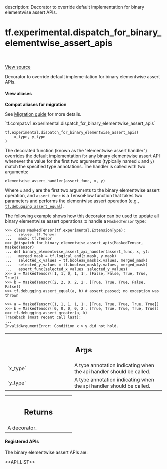 description: Decorator to override default implementation for binary elementwise assert APIs.

<div itemscope itemtype="http://developers.google.com/ReferenceObject">
<meta itemprop="name" content="tf.experimental.dispatch_for_binary_elementwise_assert_apis" />
<meta itemprop="path" content="Stable" />
</div>

# tf.experimental.dispatch_for_binary_elementwise_assert_apis

<!-- Insert buttons and diff -->

<table class="tfo-notebook-buttons tfo-api nocontent" align="left">

</table>

<a target="_blank" class="external" href="/code/stable/tensorflow/python/util/dispatch.py">View source</a>



Decorator to override default implementation for binary elementwise assert APIs.


<section class="expandable">
  <h4 class="showalways">View aliases</h4>
  <p>
<b>Compat aliases for migration</b>
<p>See
<a href="https://www.tensorflow.org/guide/migrate">Migration guide</a> for
more details.</p>
<p>`tf.compat.v1.experimental.dispatch_for_binary_elementwise_assert_apis`</p>
</p>
</section>

<pre class="devsite-click-to-copy prettyprint lang-py tfo-signature-link">
<code>tf.experimental.dispatch_for_binary_elementwise_assert_apis(
    x_type, y_type
)
</code></pre>



<!-- Placeholder for "Used in" -->

The decorated function (known as the "elementwise assert handler")
overrides the default implementation for any binary elementwise assert API
whenever the value for the first two arguments (typically named `x` and `y`)
match the specified type annotations.  The handler is called with two
arguments:

  `elementwise_assert_handler(assert_func, x, y)`

Where `x` and `y` are the first two arguments to the binary elementwise assert
operation, and `assert_func` is a TensorFlow function that takes two
parameters and performs the elementwise assert operation (e.g.,
<a href="../../tf/debugging/assert_equal.md"><code>tf.debugging.assert_equal</code></a>).

The following example shows how this decorator can be used to update all
binary elementwise assert operations to handle a `MaskedTensor` type:

```
>>> class MaskedTensor(tf.experimental.ExtensionType):
...   values: tf.Tensor
...   mask: tf.Tensor
>>> @dispatch_for_binary_elementwise_assert_apis(MaskedTensor, MaskedTensor)
... def binary_elementwise_assert_api_handler(assert_func, x, y):
...   merged_mask = tf.logical_and(x.mask, y.mask)
...   selected_x_values = tf.boolean_mask(x.values, merged_mask)
...   selected_y_values = tf.boolean_mask(y.values, merged_mask)
...   assert_func(selected_x_values, selected_y_values)
>>> a = MaskedTensor([1, 1, 0, 1, 1], [False, False, True, True, True])
>>> b = MaskedTensor([2, 2, 0, 2, 2], [True, True, True, False, False])
>>> tf.debugging.assert_equal(a, b) # assert passed; no exception was thrown
```

```
>>> a = MaskedTensor([1, 1, 1, 1, 1], [True, True, True, True, True])
>>> b = MaskedTensor([0, 0, 0, 0, 2], [True, True, True, True, True])
>>> tf.debugging.assert_greater(a, b)
Traceback (most recent call last):
...
InvalidArgumentError: Condition x > y did not hold.
```

<!-- Tabular view -->
 <table class="responsive fixed orange">
<colgroup><col width="214px"><col></colgroup>
<tr><th colspan="2"><h2 class="add-link">Args</h2></th></tr>

<tr>
<td>
`x_type`<a id="x_type"></a>
</td>
<td>
A type annotation indicating when the api handler should be called.
</td>
</tr><tr>
<td>
`y_type`<a id="y_type"></a>
</td>
<td>
A type annotation indicating when the api handler should be called.
</td>
</tr>
</table>



<!-- Tabular view -->
 <table class="responsive fixed orange">
<colgroup><col width="214px"><col></colgroup>
<tr><th colspan="2"><h2 class="add-link">Returns</h2></th></tr>
<tr class="alt">
<td colspan="2">
A decorator.
</td>
</tr>

</table>


#### Registered APIs

The binary elementwise assert APIs are:

<<API_LIST>>
